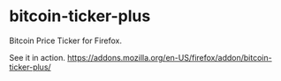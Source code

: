 bitcoin-ticker-plus
===================

Bitcoin Price Ticker for Firefox.

See it in action.
https://addons.mozilla.org/en-US/firefox/addon/bitcoin-ticker-plus/
